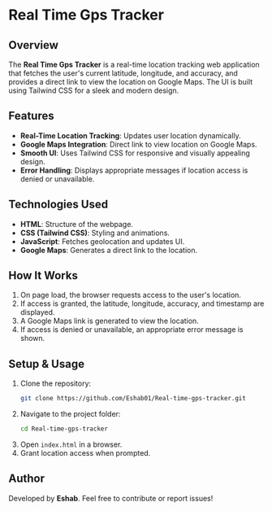 # Real Time Gps Tracker

## Overview
The **Real Time Gps Tracker** is a real-time location tracking web application that fetches the user's current latitude, longitude, and accuracy, and provides a direct link to view the location on Google Maps. The UI is built using Tailwind CSS for a sleek and modern design.

## Features
- **Real-Time Location Tracking**: Updates user location dynamically.
- **Google Maps Integration**: Direct link to view location on Google Maps.
- **Smooth UI**: Uses Tailwind CSS for responsive and visually appealing design.
- **Error Handling**: Displays appropriate messages if location access is denied or unavailable.

## Technologies Used
- **HTML**: Structure of the webpage.
- **CSS (Tailwind CSS)**: Styling and animations.
- **JavaScript**: Fetches geolocation and updates UI.
- **Google Maps**: Generates a direct link to the location.

## How It Works
1. On page load, the browser requests access to the user's location.
2. If access is granted, the latitude, longitude, accuracy, and timestamp are displayed.
3. A Google Maps link is generated to view the location.
4. If access is denied or unavailable, an appropriate error message is shown.

## Setup & Usage
1. Clone the repository:
   ```sh
   git clone https://github.com/Eshab01/Real-time-gps-tracker.git
   ```
2. Navigate to the project folder:
   ```sh
   cd Real-time-gps-tracker
   ```
3. Open `index.html` in a browser.
4. Grant location access when prompted.

## Author
Developed by **Eshab**. Feel free to contribute or report issues!

